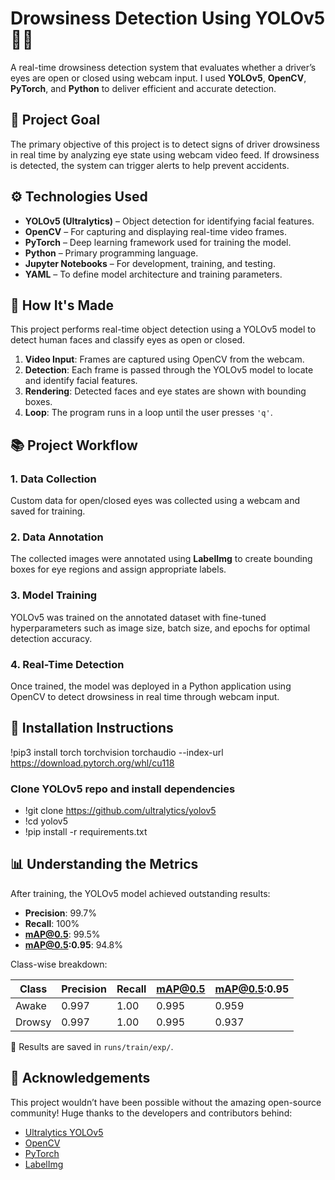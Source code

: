 # Drowsiness Detection Using YOLOv5 🚗💤

A real-time drowsiness detection system that evaluates whether a driver’s eyes are open or closed using webcam input. I used **YOLOv5**, **OpenCV**, **PyTorch**, and **Python** to deliver efficient and accurate detection.

## 📌 Project Goal

The primary objective of this project is to detect signs of driver drowsiness in real time by analyzing eye state using webcam video feed. If drowsiness is detected, the system can trigger alerts to help prevent accidents.

## ⚙️ Technologies Used

- **YOLOv5 (Ultralytics)** – Object detection for identifying facial features.
- **OpenCV** – For capturing and displaying real-time video frames.
- **PyTorch** – Deep learning framework used for training the model.
- **Python** – Primary programming language.
- **Jupyter Notebooks** – For development, training, and testing.
- **YAML** – To define model architecture and training parameters.

## 🔧 How It's Made

This project performs real-time object detection using a YOLOv5 model to detect human faces and classify eyes as open or closed.
1. **Video Input**: Frames are captured using OpenCV from the webcam.
2. **Detection**: Each frame is passed through the YOLOv5 model to locate and identify facial features.
3. **Rendering**: Detected faces and eye states are shown with bounding boxes.
4. **Loop**: The program runs in a loop until the user presses `'q'`.

## 📚 Project Workflow

### 1. Data Collection
Custom data for open/closed eyes was collected using a webcam and saved for training.

### 2. Data Annotation
The collected images were annotated using **LabelImg** to create bounding boxes for eye regions and assign appropriate labels.

### 3. Model Training
YOLOv5 was trained on the annotated dataset with fine-tuned hyperparameters such as image size, batch size, and epochs for optimal detection accuracy.

### 4. Real-Time Detection
Once trained, the model was deployed in a Python application using OpenCV to detect drowsiness in real time through webcam input.

## 🚀 Installation Instructions

!pip3 install torch torchvision torchaudio --index-url https://download.pytorch.org/whl/cu118
### Clone YOLOv5 repo and install dependencies
- !git clone https://github.com/ultralytics/yolov5
- !cd yolov5
- !pip install -r requirements.txt

## 📊 Understanding the Metrics

After training, the YOLOv5 model achieved outstanding results:

- **Precision**: 99.7%
- **Recall**: 100%
- **mAP@0.5**: 99.5%
- **mAP@0.5:0.95**: 94.8%

Class-wise breakdown:

| Class   | Precision | Recall | mAP@0.5 | mAP@0.5:0.95 |
|---------|-----------|--------|---------|--------------|
| Awake   | 0.997     | 1.00   | 0.995   | 0.959        |
| Drowsy  | 0.997     | 1.00   | 0.995   | 0.937        |

📂 Results are saved in `runs/train/exp/`.

## 📢 Acknowledgements

This project wouldn’t have been possible without the amazing open-source community! Huge thanks to the developers and contributors behind:
- [Ultralytics YOLOv5](https://github.com/ultralytics/yolov5)  
- [OpenCV](https://opencv.org/)  
- [PyTorch](https://pytorch.org/)  
- [LabelImg](https://github.com/tzutalin/labelImg)
